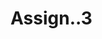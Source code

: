 # Assign..3
<html lang="en">
<head>
    <meta charset="UTF-8">
    <meta http-equiv="X-UA-Compatible" content="IE=edge">
    <meta name="viewport" content="width=device-width, initial-scale=1.0">
    <title>Assignment3</title>

</head>
<body>
<script>
 var userInput=prompt("Enter your random number");
    userInput=parseInt(userInput);

let z;
var getRandomo;

console.log("Please enter your number ")

   
      getRandom=Math.floor(Math.random()*userInput)+1;
     console.log("Your Random Number is"+userInput);
     document.write("Your Random Number is::"+userInput);




    
</script>
    
</body>
</html>
